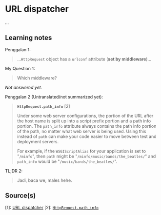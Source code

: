 # URL dispatcher

...

## Learning notes

Penggalan 1:
> ...`HttpRequest` object has a `urlconf` attribute (**set by middleware**)...

My Question 1:
> Which middleware?

_Not answered yet._

Penggalan 2 (Untranslated/not summarized yet):
> **`HttpRequest.path_info`** [2]
>
> Under some web server configurations, the portion of the URL after the host name is split up into a script prefix portion and a path info portion. The `path_info` attribute always contains the path info portion of the path, no matter what web server is being used. Using this instead of `path` can make your code easier to move between test and deployment servers.
>
> For example, if the `WSGIScriptAlias` for your application is set to "`/minfo`", then `path` might be "`/minfo/music/bands/the_beatles/`" and `path_info` would be "`/music/bands/the_beatles/`".

TL;DR 2:
> Jadi, baca we, males hehe.

## Source(s)

[1]: [URL dispatcher](https://docs.djangoproject.com/en/5.0/topics/http/urls/)
[2]: [`HttpRequest.path_info`](https://docs.djangoproject.com/en/5.0/ref/request-response/#django.http.HttpRequest.path_info)
